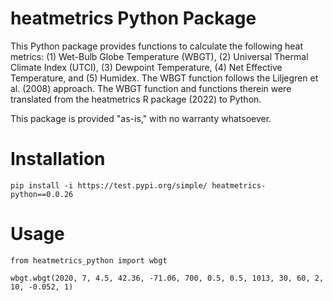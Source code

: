 # heatmetrics Python Package

This Python package provides functions to calculate the following heat metrics: (1) Wet-Bulb Globe Temperature (WBGT), (2) Universal Thermal Climate Index (UTCI), (3) Dewpoint Temperature, (4) Net Effective Temperature, and (5) Humidex. The WBGT function follows the Liljegren et al. (2008) approach. The WBGT function and functions therein were translated from the heatmetrics R package (2022) to Python.

This package is provided "as-is," with no warranty whatsoever.

# Installation
```
pip install -i https://test.pypi.org/simple/ heatmetrics-python==0.0.26
```

# Usage
```
from heatmetrics_python import wbgt

wbgt.wbgt(2020, 7, 4.5, 42.36, -71.06, 700, 0.5, 0.5, 1013, 30, 60, 2, 10, -0.052, 1)
```





